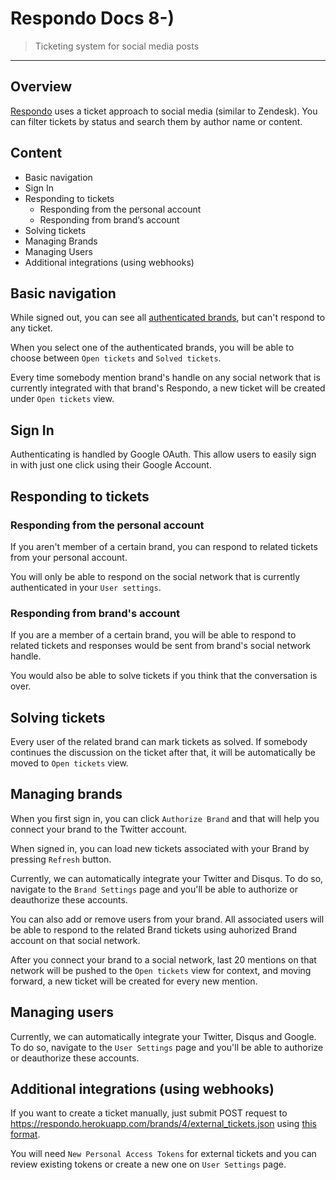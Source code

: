 # Respondo Docs 8-)

>Ticketing system for social media posts
---

## Overview
[Respondo](https://matteeyah.com/respondo-website/) uses a ticket approach to social media (similar to Zendesk). You can filter tickets by status and search them by author name or content.

## Content
* Basic navigation
* Sign In
* Responding to tickets
  * Responding from the personal account
  * Responding from brand’s account
* Solving tickets
* Managing Brands
* Managing Users
* Additional integrations (using webhooks)

## Basic navigation
While signed out, you can see all [authenticated brands](https://respondo.herokuapp.com/brands), but can't respond to any ticket.

When you select one of the authenticated brands, you will be able to choose between `Open tickets` and `Solved tickets`.

[//]: # (explain what's the point of solving tickets)

Every time somebody mention brand's handle on any social network that is currently integrated with that brand's Respondo, a new ticket will be created under `Open tickets` view.

## Sign In
Authenticating is handled by Google OAuth. This allow users to easily sign in with just one click using their Google Account.

## Responding to tickets
### Responding from the personal account
If you aren't member of a certain brand, you can respond to related tickets from your personal account.

You will only be able to respond on the social network that is currently authenticated in your `User settings`.

### Responding from brand's account
If you are a member of a certain brand, you will be able to respond to related tickets and responses would be sent from brand's social network handle.

You would also be able to solve tickets if you think that the conversation is over.

## Solving tickets
Every user of the related brand can mark tickets as solved. If somebody continues the discussion on the ticket after that, it will be automatically be moved to `Open tickets` view.

## Managing brands
When you first sign in, you can click `Authorize Brand` and that will help you connect your brand to the Twitter account.

When signed in, you can load new tickets associated with your Brand by pressing `Refresh` button. 

Currently, we can automatically integrate your Twitter and Disqus. To do so, navigate to the `Brand Settings` page and you'll be able to authorize or deauthorize these accounts.

You can also add or remove users from your brand. All associated users will be able to respond to the related Brand tickets using auhorized Brand account on that social network.

After you connect your brand to a social network, last 20 mentions on that network will be pushed to the `Open tickets` view for context, and moving forward, a new ticket will be created for every new mention.

## Managing users
Currently, we can automatically integrate your Twitter, Disqus and Google. To do so, navigate to the `User Settings` page and you'll be able to authorize or deauthorize these accounts.

## Additional integrations (using webhooks)
If you want to create a ticket manually, just submit POST request to https://respondo.herokuapp.com/brands/4/external_tickets.json using [this format](https://github.com/matteeyah/respondo#external-tickets).

You will need `New Personal Access Tokens` for external tickets and you can review existing tokens or create a new one on `User Settings` page.